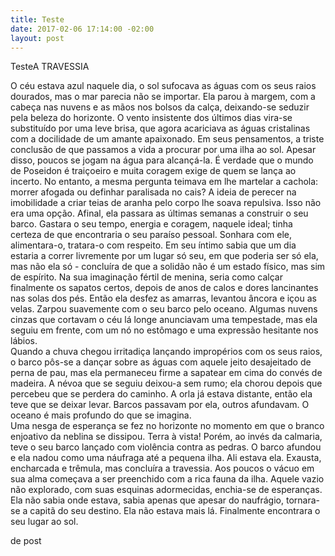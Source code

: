 ```yaml
---
title: Teste
date: 2017-02-06 17:14:00 -02:00
layout: post
---
```


TesteA TRAVESSIA

O céu estava azul naquele dia, o sol sufocava as águas com os seus raios dourados, mas o mar parecia não se importar. Ela parou à margem, com a cabeça nas nuvens e as mãos nos bolsos da calça, deixando-se seduzir pela beleza do horizonte.  O vento insistente dos últimos dias vira-se substituído por uma leve brisa, que agora acariciava as águas cristalinas com a docilidade de um amante apaixonado. Em seus pensamentos, a triste conclusão de que passamos a vida a procurar por uma ilha ao sol. Apesar disso, poucos se jogam na água para alcançá-la. 
É verdade que o mundo de Poseidon é traiçoeiro e muita coragem exige de quem se lança ao incerto. No entanto, a mesma pergunta teimava em lhe martelar a cachola: morrer afogada ou definhar paralisada no cais? A ideia de perecer na imobilidade a criar teias de aranha pelo corpo lhe soava repulsiva. Isso não era uma opção. Afinal, ela passara as últimas semanas a construir o seu barco. Gastara o seu tempo, energia e coragem, naquele ideal; tinha certeza de que encontraria o seu paraíso pessoal. Sonhara com ele, alimentara-o, tratara-o com respeito. Em seu íntimo sabia que um dia estaria a correr livremente por um lugar só seu, em que poderia ser só ela, mas não ela só - concluíra de que a solidão não é um estado físico, mas sim de espírito. Na sua imaginação fértil de menina, seria como calçar finalmente os sapatos certos, depois de anos de calos e dores lancinantes nas solas dos pés. 
Então ela desfez as amarras, levantou âncora e içou as velas. Zarpou suavemente com o seu barco pelo oceano. Algumas nuvens cinzas que cortavam o céu lá longe anunciavam uma tempestade, mas ela seguiu em frente, com um nó no estômago e uma expressão hesitante nos lábios.  
Quando a chuva chegou irritadiça lançando impropérios com os seus raios, o barco pôs-se a dançar sobre as águas com aquele jeito desajeitado de perna de pau, mas ela permaneceu firme a sapatear em cima do convés de madeira.  A névoa que se seguiu deixou-a sem rumo; ela chorou depois que percebeu que se perdera do caminho. A orla já estava distante, então ela teve que se deixar levar. Barcos passavam por ela, outros afundavam. O oceano é mais profundo do que se imagina.  
Uma nesga de esperança se fez no horizonte no momento em que o branco enjoativo da neblina se dissipou. Terra à vista! Porém, ao invés da calmaria, teve o seu barco lançado com violência contra as pedras. O barco afundou e ela nadou como uma náufraga até a pequena ilha. Ali estava ela. Exausta, encharcada e trêmula, mas concluíra a travessia. 
Aos poucos o vácuo em sua alma começava a ser preenchido com a rica fauna da ilha. Aquele vazio não explorado, com suas esquinas adormecidas, enchia-se de esperanças. Ela não sabia onde estava, sabia apenas que apesar do naufrágio, tornara-se a capitã do seu destino. Ela não estava mais lá. Finalmente encontrara o seu lugar ao sol. 

 de post
